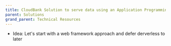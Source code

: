 ```yaml
---
title: CloudBank Solution to serve data using an Application Programming Interface (API)
parent: Solutions
grand_parent: Technical Resources
---
```


* Idea: Let's start with a web framework approach and defer derverless to later
